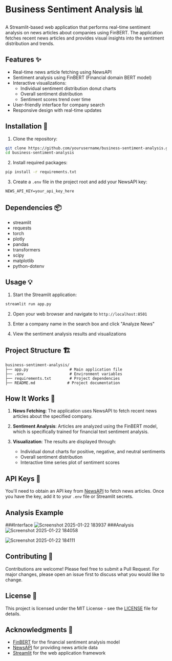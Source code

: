 # Business Sentiment Analysis 📊

A Streamlit-based web application that performs real-time sentiment analysis on news articles about companies using FinBERT. The application fetches recent news articles and provides visual insights into the sentiment distribution and trends.

## Features ✨

- Real-time news article fetching using NewsAPI
- Sentiment analysis using FinBERT (Financial domain BERT model)
- Interactive visualizations:
  - Individual sentiment distribution donut charts
  - Overall sentiment distribution
  - Sentiment scores trend over time
- User-friendly interface for company search
- Responsive design with real-time updates

## Installation 🚀

1. Clone the repository:
```bash
git clone https://github.com/yourusername/business-sentiment-analysis.git
cd business-sentiment-analysis
```

2. Install required packages:
```bash
pip install -r requirements.txt
```

3. Create a `.env` file in the project root and add your NewsAPI key:
```env
NEWS_API_KEY=your_api_key_here
```

## Dependencies 📦

- streamlit
- requests
- torch
- plotly
- pandas
- transformers
- scipy
- matplotlib
- python-dotenv

## Usage 💡

1. Start the Streamlit application:
```bash
streamlit run app.py
```

2. Open your web browser and navigate to `http://localhost:8501`

3. Enter a company name in the search box and click "Analyze News"

4. View the sentiment analysis results and visualizations

## Project Structure 🏗️

```
business-sentiment-analysis/
├── app.py                  # Main application file
├── .env                    # Environment variables
├── requirements.txt        # Project dependencies
├── README.md              # Project documentation
```

## How It Works 🔄

1. **News Fetching**: The application uses NewsAPI to fetch recent news articles about the specified company.

2. **Sentiment Analysis**: Articles are analyzed using the FinBERT model, which is specifically trained for financial text sentiment analysis.

3. **Visualization**: The results are displayed through:
   - Individual donut charts for positive, negative, and neutral sentiments
   - Overall sentiment distribution
   - Interactive time series plot of sentiment scores

## API Keys 🔑

You'll need to obtain an API key from [NewsAPI](https://newsapi.org/) to fetch news articles. Once you have the key, add it to your `.env` file or Streamlit secrets.


## Analysis Example
###Interface
![Screenshot 2025-01-22 183937](https://github.com/user-attachments/assets/d998557a-da07-4950-b6e8-b0491d1090d7)
###Analysis
![Screenshot 2025-01-22 184058](https://github.com/user-attachments/assets/fdedb9ef-9f8a-428b-a8c1-e71c92fefab6)

![Screenshot 2025-01-22 184111](https://github.com/user-attachments/assets/845edea0-047b-4932-b5d4-6bf9de342eff)


## Contributing 🤝

Contributions are welcome! Please feel free to submit a Pull Request. For major changes, please open an issue first to discuss what you would like to change.

## License 📝

This project is licensed under the MIT License - see the [LICENSE](LICENSE) file for details.

## Acknowledgments 🙏

- [FinBERT](https://github.com/ProsusAI/finbert) for the financial sentiment analysis model
- [NewsAPI](https://newsapi.org/) for providing news article data
- [Streamlit](https://streamlit.io/) for the web application framework
